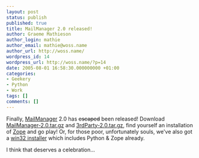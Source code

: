 ```yaml
---
layout: post
status: publish
published: true
title: MailManager 2.0 released!
author: Graeme Mathieson
author_login: mathie
author_email: mathie@woss.name
author_url: http://woss.name/
wordpress_id: 14
wordpress_url: http://woss.name/?p=14
date: 2005-08-01 16:58:30.000000000 +01:00
categories:
- Geekery
- Python
- Work
tags: []
comments: []
---
```

Finally, <a href="http://sourceforge.net/projects/mailmanager/" title="MailManager Sourceforge page">MailManager</a> 2.0 has <del>escaped</del> been released!  Download <a href="http://prdownloads.sourceforge.net/mailmanager/MailManager-2.0.tar.gz?download" title="MailManager 2.0 source tarball">MailManager-2.0.tar.gz</a> and <a href="http://prdownloads.sourceforge.net/mailmanager/3rdParty-2.0.tar.gz?download" title="3rd party products required by MailManager">3rdParty-2.0.tar.gz</a>, find yourself an installation of <a href="http://www.zope.org/" title="Zope Web Framework">Zope</a> and go play!  Or, for those poor, unfortunately souls, we've also got a <a href="http://prdownloads.sourceforge.net/mailmanager/mailmanager-2.0.exe?download" title="MailManager win32 installer bundle">win32 installer</a> which includes Python &amp; Zope already.

I think that deserves a celebration...
